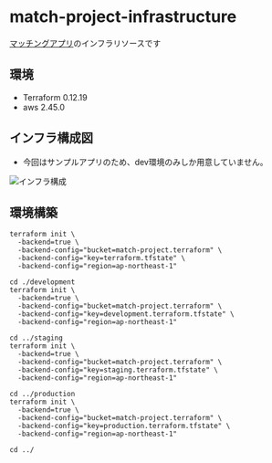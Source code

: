 # match-project-infrastructure
[マッチングアプリ](https://github.com/Kaikawa1028/match)のインフラリソースです

## 環境
- Terraform 0.12.19
- aws 2.45.0

## インフラ構成図
- 今回はサンプルアプリのため、dev環境のみしか用意していません。

![インフラ構成](https://gyazo.com/6222c449ac16ef22830be068927c98c3.ping)

## 環境構築

```
terraform init \
  -backend=true \
  -backend-config="bucket=match-project.terraform" \
  -backend-config="key=terraform.tfstate" \
  -backend-config="region=ap-northeast-1"
```

```
cd ./development
terraform init \
  -backend=true \
  -backend-config="bucket=match-project.terraform" \
  -backend-config="key=development.terraform.tfstate" \
  -backend-config="region=ap-northeast-1"
```

```
cd ../staging
terraform init \
  -backend=true \
  -backend-config="bucket=match-project.terraform" \
  -backend-config="key=staging.terraform.tfstate" \
  -backend-config="region=ap-northeast-1"
```

```
cd ../production
terraform init \
  -backend=true \
  -backend-config="bucket=match-project.terraform" \
  -backend-config="key=production.terraform.tfstate" \
  -backend-config="region=ap-northeast-1"
```

```
cd ../
```